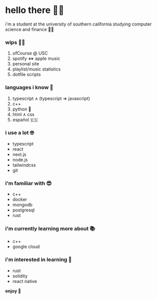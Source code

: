 # hello there 👋🏼

i'm a student at the university of southern california studying computer science and finance ✌🏼

### wips 💪🏼

1. ofCourse @ USC
1. spotify ⇔ apple music
1. personal site
1. playlist/music statistics
1. dotfile scripts

### languages i know 🧠

1. typescript ∧ (typescript ⇒ javascript)
1. c++
1. python 🐍
1. html ∧ css
1. español 🇪🇸

### i use a lot 🤓

- typescript
- react
- next.js
- node.js
- tailwindcss
- git

### i'm familiar with 😎

- c++
- docker
- mongodb
- postgresql
- rust

### i'm currently learning more about 📚

- c++
- google cloud

### i'm interested in learning 👀

- rust
- solidity
- react native

**enjoy 🤩**
